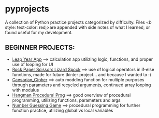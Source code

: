 # pyprojects
A collection of Python practice projects categorized by difficulty.
Files <b style: text-color: red;>are</b> appended with side notes of what I learned, or found useful for my development.

BEGINNER PROJECTS:
------------------
* [Leap Year App](https://github.com/lesheidrich/pyprojects/blob/Leap-year-app/leap_year_app.py) ==> calculation app utilizing logic, functions, and proper use of looping for UI
* [Rock Paper Scissors Lizard Spock](https://github.com/lesheidrich/pyprojects/blob/Rock-Paper-Scissors-Lizard-Spock/Rock_Paper_Scissors_Lizard_Spock.py) ==> use of logical operators in if-else functions, made for future tkinter project... and because I wanted to :)
* [Caesarian_Cipher](https://github.com/lesheidrich/pyprojects/blob/Caesar-Cipher/Caesarian_Cipher.py) ==> auto modding function for multiple purposes through parameters and recycled arguments, continued array looping with modulus
* [Hangman Procedural Prog](https://github.com/lesheidrich/pyprojects/blob/Hangman-Procedural/Hangman_Procedural.py)  ==> good overview of procedural programming, utilizing functions, parameters and args
* [Number Guessing Game](https://github.com/lesheidrich/pyprojects/blob/Number_Guessing_Game/Num_Guess_Game.py) ==> procedural programming for further function practice, utilizing global vs local variables
